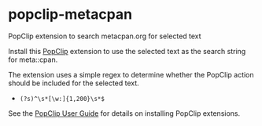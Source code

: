 # popclip-metacpan

PopClip extension to search metacpan.org for selected text

Install this [PopClip](http://pilotmoon.com/popclip/) extension to use the
selected text as the search string for meta::cpan.

The extension uses a simple regex to determine whether the PopClip action should
be included for the selected text.

- `(?s)^\s*[\w:]{1,200}\s*$`

See the [PopClip User Guide](http://docs.pilotmoon.com/article/24-popclip-user-guide) for
details on installing PopClip extensions. 
